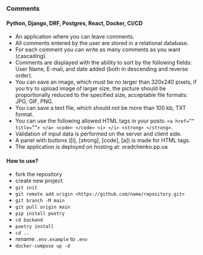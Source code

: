 ### Comments
#### Python, Django, DRF, Postgres, React, Docker, CI/CD

- An application where you can leave comments.
- All comments entered by the user are stored in a relational database.
- For each comment you can write as many comments as you want (cascading).
- Comments are displayed with the ability to sort by the following fields: User Name, E-mail, and date added (both in descending and reverse order).
- You can save an image, which must be no larger than 320x240 pixels, if you try to upload image of larger size, the picture should be proportionally reduced to the specified size, acceptable file formats: JPG, GIF, PNG.
- You can save a text file, which should not be more than 100 kb, TXT format.
- You can use the following allowed HTML tags in your posts: `<a href=”” title=””> </a> <code> </code> <i> </i> <strong> </strong>`.
- Validation of input data is performed on the server and client side.
- A panel with buttons ([i], [strong], [code], [a]) is made for HTML tags.
- The application is deployed on hosting at: oradchenko.pp.ua

#### How to use?

- fork the repository
- create new project
- `git init`
- `git remote add origin <https://github.com/name/repository.git>`
- `git branch -M main`
- `git pull origin main`
- `pip install poetry`
- `cd backend`
- `poetry install`
- `cd ..`
- rename `.env.example` to `.env`
- `docker-compose up -d`
